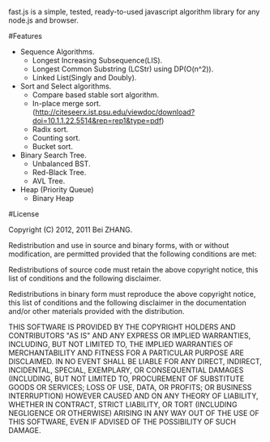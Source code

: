 fast.js is a simple, tested, ready-to-used javascript algorithm library for any node.js and browser.

#Features
- Sequence Algorithms.
    - Longest Increasing Subsequence(LIS).
    - Longest Common Substring (LCStr) using DP(O(n^2)).
    - Linked List(Singly and Doubly).
- Sort and Select algorithms.
    - Compare based stable sort algorithm.
    - In-place merge sort. (http://citeseerx.ist.psu.edu/viewdoc/download?doi=10.1.1.22.5514&rep=rep1&type=pdf)
    - Radix sort.
    - Counting sort.
    - Bucket sort.
- Binary Search Tree.
    - Unbalanced BST.
    - Red-Black Tree.
    - AVL Tree.
- Heap (Priority Queue)
    - Binary Heap

#License

Copyright (C) 2012, 2011 Bei ZHANG.

Redistribution and use in source and binary forms, with or without modification, are permitted provided that the following conditions are met:

Redistributions of source code must retain the above copyright notice, this list of conditions and the following disclaimer.

Redistributions in binary form must reproduce the above copyright notice, this list of conditions and the following disclaimer in the documentation and/or other materials provided with the distribution.

THIS SOFTWARE IS PROVIDED BY THE COPYRIGHT HOLDERS AND CONTRIBUTORS "AS IS" AND ANY EXPRESS OR IMPLIED WARRANTIES, INCLUDING, BUT NOT LIMITED TO, THE IMPLIED WARRANTIES OF MERCHANTABILITY AND FITNESS FOR A PARTICULAR PURPOSE ARE DISCLAIMED. IN NO EVENT SHALL BE LIABLE FOR ANY DIRECT, INDIRECT, INCIDENTAL, SPECIAL, EXEMPLARY, OR CONSEQUENTIAL DAMAGES (INCLUDING, BUT NOT LIMITED TO, PROCUREMENT OF SUBSTITUTE GOODS OR SERVICES; LOSS OF USE, DATA, OR PROFITS; OR BUSINESS INTERRUPTION) HOWEVER CAUSED AND ON ANY THEORY OF LIABILITY, WHETHER IN CONTRACT, STRICT LIABILITY, OR TORT (INCLUDING NEGLIGENCE OR OTHERWISE) ARISING IN ANY WAY OUT OF THE USE OF THIS SOFTWARE, EVEN IF ADVISED OF THE POSSIBILITY OF SUCH DAMAGE.